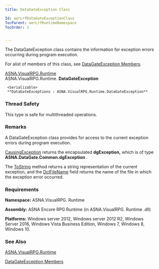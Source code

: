 ```yaml
---
title: DataGateException Class

Id: aerLrfDataGateExceptionClass
TocParent: aerLrfRuntimeNamespace
TocOrder: 1


---
```


The DataGateException class contains the information for exception errors occurring during program execution. 

For alist of members of this class, see [DataGateException Members](aerLrfDataGateExceptionMembers.html). 

[ASNA.VisualRPG.Runtime](aerLrfRuntimeNamespace.html) <br /> ASNA.VisualRPG.Runtime. **DataGateException** 

```
 <Serializable>
 **DataGateExceptions : ASNA.VisualRPG.Runtime.DataGateException** 
```

### Thread Safety
This type is safe for multithreaded operations.

### Remarks
A DataGateException class provides for access to the current exception errors during program execution. 

[CausingException](ToString_Method_DGEClass.html) returns the encapsulated **dgException,** which is of type **ASNA.DataGate.Common.dgException** . 

The [ToString](ToString_Method_DGEClass.html) method returns a string representation of the current exception, and the [DclFileName](ToString_Method_DGEClass.html) field returns the name of the file in which the exception error occurred. 

### Requirements
**Namespace:** ASNA.VisualRPG. Runtime 

**Assembly:** ASNA Encore RPG Runtime (in ASNA.VisualRPG. Runtime .dll) 

**Platforms:** Windows server 2012, Windows server 2012 R2, Windows Server 2016, Windows Vista Business Edition, Windows 7, Windows 8, Windows 10. 

### See Also
[ASNA.VisualRPG.Runtime](aerLrfRuntimeNamespace.html)

[DataGateException Members](aerLrfDataGateExceptionMembers.html) 
